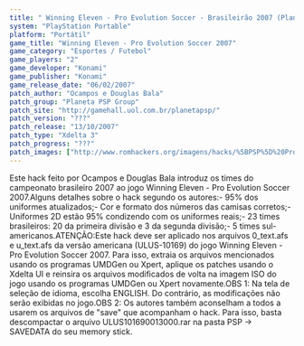 ```yaml
---
title: " Winning Eleven - Pro Evolution Soccer - Brasileirão 2007 (Planeta PSP Group)"
system: "PlayStation Portable"
platform: "Portátil"
game_title: "Winning Eleven - Pro Evolution Soccer 2007"
game_category: "Esportes / Futebol"
game_players: "2"
game_developer: "Konami"
game_publisher: "Konami"
game_release_date: "06/02/2007"
patch_author: "Ocampos e Douglas Bala"
patch_group: "Planeta PSP Group"
patch_site: "http://gamehall.uol.com.br/planetapsp/"
patch_version: "???"
patch_release: "13/10/2007"
patch_type: "Xdelta 3"
patch_progress: "???"
patch_images: ["http://www.romhackers.org/imagens/hacks/%5BPSP%5D%20Pro%20Evolution%20Soccer%20-%20Brasileir%C3%A3o%202007%20-%20PPSPG%20-%201.jpg","http://www.romhackers.org/imagens/hacks/%5BPSP%5D%20Pro%20Evolution%20Soccer%20-%20Brasileir%C3%A3o%202007%20-%20PPSPG%20-%202.jpg","http://www.romhackers.org/imagens/hacks/%5BPSP%5D%20Pro%20Evolution%20Soccer%20-%20Brasileir%C3%A3o%202007%20-%20PPSPG%20-%203.jpg"]
---
```

Este hack feito por Ocampos e Douglas Bala introduz os times do campeonato brasileiro 2007 ao jogo Winning Eleven - Pro Evolution Soccer 2007.Alguns detalhes sobre o hack segundo os autores:- 95% dos uniformes atualizados;- Cor e formato dos números das camisas corretos;- Uniformes 2D estão 95% condizendo com os uniformes reais;- 23 times brasileiros: 20 da primeira divisão e 3 da segunda divisão;- 5 times sul-americanos.ATENÇÃO:Este hack deve ser aplicado nos arquivos 0_text.afs e u_text.afs da versão americana (ULUS-10169) do jogo Winning Eleven - Pro Evolution Soccer 2007. Para isso, extraia os arquivos mencionados usando os programas UMDGen ou Xpert, aplique os patches usando o Xdelta UI e reinsira os arquivos modificados de volta na imagem ISO do jogo usando os programas UMDGen ou Xpert novamente.OBS 1: Na tela de seleção de idioma, escolha ENGLISH. Do contrário, as modificações não serão exibidas no jogo.OBS 2: Os autores também aconselham a todos a usarem os arquivos de "save" que acompanham o hack. Para isso, basta descompactar o arquivo ULUS101690013000.rar na pasta PSP -> SAVEDATA do seu memory stick.
